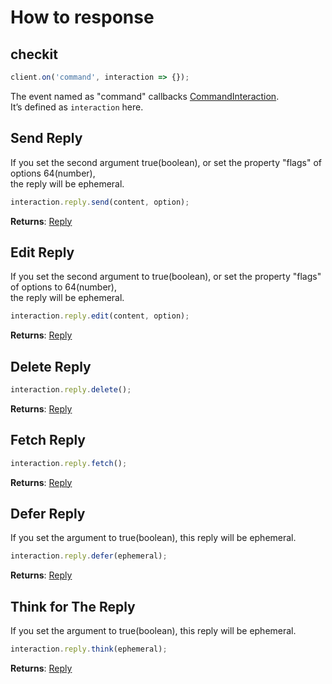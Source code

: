 # How to response

## checkit
```js
client.on('command', interaction => {});
```
The event named as "command" callbacks [CommandInteraction](classes/CommandInteraction).<br>
It’s defined as `interaction` here.

## Send Reply  
If you set the second argument true(boolean), or set the property "flags" of options 64(number),  
the reply will be ephemeral.  
```js
interaction.reply.send(content, option);
```  
  
**Returns**: [Reply](https://github.com/Mametaro-discord/discord-slash-commands-v12/blob/master/docs/classes/Reply.md)

## Edit Reply  
If you set the second argument to true(boolean), or set the property "flags" of options to 64(number),  
the reply will be ephemeral.  
```js
interaction.reply.edit(content, option);
```  
  
**Returns**: [Reply](https://github.com/Mametaro-discord/discord-slash-commands-v12/blob/master/docs/classes/Reply.md)  

## Delete Reply  
```js
interaction.reply.delete();
``` 
  
**Returns**: [Reply](https://github.com/Mametaro-discord/discord-slash-commands-v12/blob/master/docs/classes/Reply.md)

## Fetch Reply  
```js
interaction.reply.fetch();
```  
  
**Returns**: [Reply](https://github.com/Mametaro-discord/discord-slash-commands-v12/blob/master/docs/classes/Reply.md)  

## Defer Reply
If you set the argument to true(boolean), this reply will be ephemeral.  
```js
interaction.reply.defer(ephemeral);
```  
  
**Returns**: [Reply](https://github.com/Mametaro-discord/discord-slash-commands-v12/blob/master/docs/classes/Reply.md)  

## Think for The Reply  
If you set the argument to true(boolean), this reply will be ephemeral.  
```js
interaction.reply.think(ephemeral);
```  

**Returns**: [Reply](https://github.com/Mametaro-discord/discord-slash-commands-v12/blob/master/docs/classes/Reply.md)

